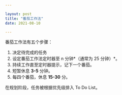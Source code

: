 ```yaml
---

layout: post
title: "番茄工作法"
date: 2021-08-10

---
```


番茄工作法有五个步骤：

1. 决定待完成的任务
2. 设定番茄工作法定时器至 n 分钟*（通常为 25 分钟）*。
3. 持续工作直至定时器提示，记下一个番茄。
4. 短暂休息 **3-5** 分钟。
5. 每四个番茄，休息 **15-30** 分。

在规划阶段，任务被根据优先级排入 To Do List。